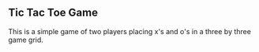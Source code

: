 ## Tic Tac Toe Game

This is a simple game of two players placing x's and o's in a three by three game grid.
